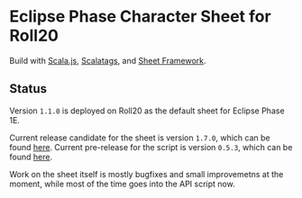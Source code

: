 Eclipse Phase Character Sheet for Roll20
========================================

Build with [Scala.js](https://www.scala-js.org/), [Scalatags](http://www.lihaoyi.com/scalatags/), and [Sheet Framework](https://github.com/Bathtor/sheet-framework).

Status
------

Version `1.1.0` is deployed on Roll20 as the default sheet for Eclipse Phase 1E.

Current release candidate for the sheet is version `1.7.0`, which can be found [here](https://github.com/Bathtor/roll20-character-sheets/tree/9adaa48788327e0fed348fc77b10772e5b467dc0/Eclipse%20Phase%20Alternate).
Current pre-release for the script is version `0.5.3`, which can be found [here](https://github.com/Bathtor/EPSheet/releases/tag/script-v0.5.3).

Work on the sheet itself is mostly bugfixes and small improvemetns at the moment, while most of the time goes into the API script now.